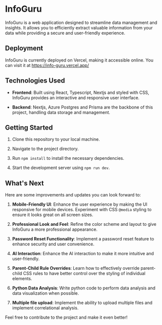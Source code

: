 # InfoGuru

InfoGuru is a web application designed to streamline data management and insights. It allows you to efficiently extract valuable information from your data while providing a secure and user-friendly experience.

## Deployment

InfoGuru is currently deployed on Vercel, making it accessible online. You can visit it at https://info-guru.vercel.app/  

## Technologies Used

- **Frontend**: Built using React, Typescript, Nextjs and styled with CSS, InfoGuru provides an interactive and responsive user interface.

- **Backend**: Nextjs, Azure Postgres and Prisma are the backbone of this project, handling data storage and management.

## Getting Started

1. Clone this repository to your local machine.

2. Navigate to the project directory.

3. Run `npm install` to install the necessary dependencies.

4. Start the development server using `npm run dev`.

## What's Next

Here are some improvements and updates you can look forward to:

1. **Mobile-Friendly UI**: Enhance the user experience by making the UI responsive for mobile devices. Experiment with CSS `@media` styling to ensure it looks great on all screen sizes.

2. **Professional Look and Feel**: Refine the color scheme and layout to give InfoGuru a more professional appearance.

3. **Password Reset Functionality**: Implement a password reset feature to enhance security and user convenience.

4. **AI Interaction**: Enhance the AI interaction to make it more intuitive and user-friendly.

5. **Parent-Child Rule Overrides**: Learn how to effectively override parent-child CSS rules to have better control over the styling of individual elements.

6. **Python Data Analysis**: Write python code to perform data analysis and data visualization when possible. 

7. **Multiple file upload**: Implement the ability to upload multiple files and implement correlational analysis. 

Feel free to contribute to the project and make it even better!
